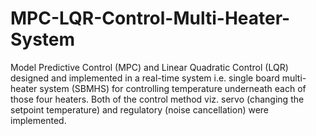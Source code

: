 # MPC-LQR-Control-Multi-Heater-System
Model Predictive Control (MPC) and Linear Quadratic Control (LQR) designed and implemented in a real-time system i.e. single board multi-heater system (SBMHS) for controlling temperature underneath each of those four heaters. Both of the control method viz. servo (changing the setpoint temperature) and regulatory (noise cancellation) were implemented.
